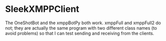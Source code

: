 # SleekXMPPClient

The OneShotBot and the xmppBotPy both work. xmppFull and xmppFull2 do not; they are actually the same program with two different class names (to avoid problems) so that I can test sending and receiving from the clients. 
